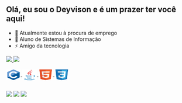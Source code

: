 ## Olá, eu sou o Deyvison e é um prazer ter você aqui!

- 🔭 Atualmente estou à procura de emprego
- 🌱 Aluno de Sistemas de Informação
- ⚡ Amigo da tecnologia

<div>
  <a href="https://github.com/DeyvisonDennis">
  <img height="150em" src="https://github-readme-stats.vercel.app/api?username=DeyvisonDennis&show_icons=true&theme=react&include_all_commits=true&count_private=true"/>
  <img height="150em" src="https://github-readme-stats.vercel.app/api/top-langs/?username=DeyvisonDennis&layout=compact&langs_count=7&theme=react"/>
</div>
<div style="display: inline_block"><br>
  <img align="center" alt="Deyvin-C" height="30" width="40" src="https://raw.githubusercontent.com/devicons/devicon/00f02ef57fb7601fd1ddcc2fe6fe670fef3ae3e4/icons/c/c-original.svg">
  <img align="center" alt="Deyvin-Java" height="30" width="40" src="https://raw.githubusercontent.com/devicons/devicon/00f02ef57fb7601fd1ddcc2fe6fe670fef3ae3e4/icons/java/java-original.svg">
  <img align="center" alt="Deyvin-HTML" height="30" width="40" src="https://raw.githubusercontent.com/devicons/devicon/master/icons/html5/html5-original.svg">
  <img align="center" alt="Deyvin-CSS" height="30" width="40" src="https://raw.githubusercontent.com/devicons/devicon/master/icons/css3/css3-original.svg">
</div>
  
  ##
 
<div> 
  <a href="https://www.instagram.com/deyvison_dennis"><img src="https://img.shields.io/badge/-Instagram-%23E4405F?style=for-the-badge&amp&logo=instagram&amp&logoColor=white" target="_blank"></a>
  <a href = "mailto:deyvisondennis.contato@gmail.com"><img src="https://img.shields.io/badge/-Gmail-%23333?style=for-the-badge&logo=gmail&logoColor=white" target="_blank"></a>
  <a href="https://www.linkedin.com/in/deyvison-dênnis-764a0420b/" target="_blank"><img src="https://img.shields.io/badge/-LinkedIn-%230077B5?style=for-the-badge&logo=linkedin&logoColor=white" target="_blank"></a> 
 
 
</div>

